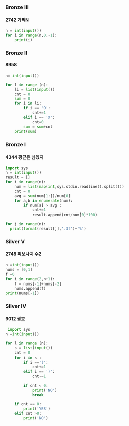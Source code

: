 ﻿<h3>Bronze III  </h3>  

#### 2742 기찍N
```python
n = int(input())
for i in range(n,0,-1):
    print(i)
```
<h3>Bronze II  </h3> 

#### 8958

```python
n= int(input())

for l in range (n):
    li = list(input())
    cnt = 0
    sum = 0
    for i in li:
        if i == 'O':
            cnt+=1
        elif i == 'X':
            cnt=0
        sum = sum+cnt
    print(sum)
```

<h3>Bronze I </h3>  

#### 4344 평균은 넘겠지
```python
import sys
n = int(input())
result = []
for i in range(n):
    num = list(map(int,sys.stdin.readline().split()))
    cnt = 0
    avg = sum(num[1:])/num[0]
    for a,b in enumerate(num):
        if num[a] > avg :
            cnt+=1
            result.append(cnt/num[0]*100)

for j in range(n):
  print(format(result[j],'.3f')+'%')
```
<h3>Silver V </h3>  

#### 2748 피보나치 수2

```python
n =int(input())
nums = [0,1]
f =0
for i in range(2,n+1):
    f = nums[-1]+nums[-2] 
    nums.append(f)    
print(nums[-1]) 
```
<h3>Silver IV </h3>  

#### 9012 괄호 
```python
 import sys
n =int(input())

for l in range (n):
    s = list(input())
    cnt = 0
    for i in s :
        if i =='(':
            cnt+=1
        elif i == ')':
            cnt-=1
            
        if cnt < 0:
            print('NO')
            break
        
    if cnt == 0:
        print('YES')
    elif cnt >0:
        print('NO')
```
